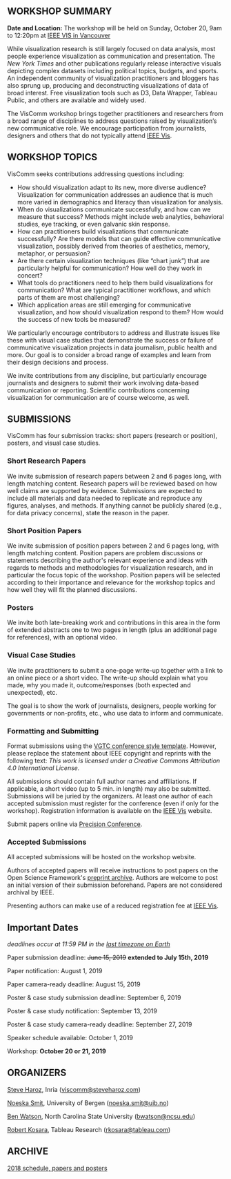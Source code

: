 ## WORKSHOP SUMMARY

**Date and Location:** The workshop will be held on Sunday, October 20, 9am to 12:20pm at [IEEE VIS in Vancouver](http://ieeevis.org/year/2019/welcome)

While visualization research is still largely focused on data analysis, most people experience visualization as communication and presentation. The _New York Times_ and other publications regularly release interactive visuals depicting complex datasets including political topics, budgets, and sports. An independent community of visualization practitioners and bloggers has also sprung up, producing and deconstructing visualizations of data of broad interest. Free visualization tools such as D3, Data Wrapper, Tableau Public, and others are available and widely used.

The VisComm workshop brings together practitioners and researchers from a broad range of disciplines to address questions raised by visualization’s new communicative role. We encourage participation from journalists, designers and others that do not typically attend [IEEE Vis](http://ieeevis.org/).

## WORKSHOP TOPICS

VisComm seeks contributions addressing questions including: 

- How should visualization adapt to its new, more diverse audience? Visualization for communication addresses an audience that is much more varied in demographics and literacy than visualization for analysis.
- When do visualizations communicate successfully, and how can we measure that success? Methods might include web analytics, behavioral studies, eye tracking, or even galvanic skin response.
- How can practitioners build visualizations that communicate successfully? Are there models that can guide effective communicative visualization, possibly derived from theories of aesthetics, memory, metaphor, or persuasion?
- Are there certain visualization techniques (like “chart junk”) that are particularly helpful for communication? How well do they work in concert?  
- What tools do practitioners need to help them build visualizations for communication? What are typical practitioner workflows, and which parts of them are most challenging? 
- Which application areas are still emerging for communicative visualization, and how should visualization respond to them? How would the success of new tools be measured?

We particularly encourage contributors to address and illustrate issues like these with visual case studies that demonstrate the success or failure of communicative visualization projects in data journalism, public health and more. Our goal is to consider a broad range of examples and learn from their design decisions and process.

We invite contributions from any discipline, but particularly encourage journalists and designers to submit their work involving data-based communication or reporting. Scientific contributions concerning visualization for communication are of course welcome, as well.

## SUBMISSIONS

VisComm has four submission tracks: short papers (research or position), posters, and visual case studies.

### Short Research Papers

We invite submission of research papers between 2 and 6 pages long, with length matching content. Research papers will be reviewed based on how well claims are supported by evidence. Submissions are expected to include all materials and data needed to replicate and reproduce any figures, analyses, and methods. If anything cannot be publicly shared (e.g., for data privacy concerns), state the reason in the paper.

### Short Position Papers

We invite submission of position papers between 2 and 6 pages long, with length matching content. Position papers are problem discussions or statements describing the author's relevant experience and ideas with regards to methods and methodologies for visualization research, and in particular the focus topic of the workshop. Position papers will be selected according to their importance and relevance for the workshop topics and how well they will fit the planned discussions.

### Posters

We invite both late-breaking work and contributions in this area in the form of extended abstracts one to two pages in length (plus an additional page for references), with an optional video.

### Visual Case Studies

We invite practitioners to submit a one-page write-up together with a link to an online piece or a short video. The write-up should explain what you made, why you made it, outcome/responses (both expected and unexpected), etc.

The goal is to show the work of journalists, designers, people working for governments or non-profits, etc., who use data to inform and communicate.

### Formatting and Submitting

Format submissions using the [VGTC conference style template](http://junctionpublishing.org/vgtc/Tasks/camera.html). However, please replace the statement about IEEE copyright and reprints with the following text: _This work is licensed under a Creative Commons Attribution 4.0 International License._

All submissions should contain full author names and affiliations. If applicable, a short video (up to 5 min. in length) may also be submitted. Submissions will be juried by the organizers. At least one author of each accepted submission must register for the conference (even if only for the workshop). Registration information is available on the [IEEE Vis](http://ieeevis.org/) website.

Submit papers online via [Precision Conference](https://new.precisionconference.com/submissions/vis19w). 

### Accepted Submissions

All accepted submissions will be hosted on the workshop website.

Authors of accepted papers will receive instructions to post papers on the Open Science Framework's [preprint archive](http://osf.io/preprints). Authors are welcome to post an initial version of their submission beforehand. Papers are not considered archival by IEEE.

Presenting authors can make use of a reduced registration fee at [IEEE Vis](http://ieeevis.org/).

## Important Dates

_deadlines occur at 11:59 PM in the [last timezone on Earth](https://www.google.com/search?q=time+in+baker+island)_

Paper submission deadline: ~~June 15, 2019~~ **extended to July 15th, 2019**

Paper notification: August 1, 2019

Paper camera-ready deadline: August 15, 2019

Poster & case study submission deadline: September 6, 2019

Poster & case study notification: September 13, 2019

Poster & case study camera-ready deadline: September 27, 2019

Speaker schedule available: October 1, 2019

Workshop: **October 20 or 21, 2019**

## ORGANIZERS

[Steve Haroz](http://steveharoz.com), Inria (viscomm@steveharoz.com)

[Noeska Smit](http://noeskasmit.com), University of Bergen (noeska.smit@uib.no)

[Ben Watson](https://watson.csc.ncsu.edu), North Carolina State University (bwatson@ncsu.edu)

[Robert Kosara](https://eagereyes.org/), Tableau Research (rkosara@tableau.com)

## ARCHIVE

[2018 schedule, papers and posters](2018/schedule.html)

